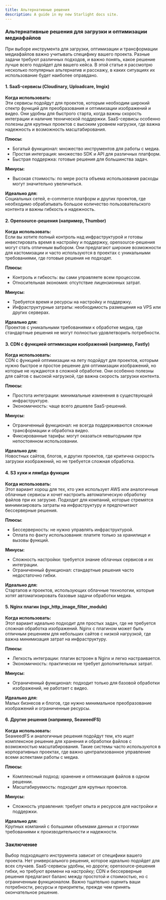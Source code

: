 ```yaml
---
title: Альтернативные решения
description: A guide in my new Starlight docs site.
---
```


### Альтернативные решения для загрузки и оптимизации медиафайлов

При выборе инструмента для загрузки, оптимизации и трансформации медиафайлов важно учитывать специфику вашего проекта. Разные задачи требуют различных подходов, и важно понять, какое решение лучше всего подойдет для вашего кейса. В этой статье я рассмотрю несколько популярных альтернатив и расскажу, в каких ситуациях их использование будет наиболее оправдано.

#### 1. **SaaS-сервисы (Cloudinary, Uploadcare, Imgix)**

**Когда использовать:**  
Эти сервисы подойдут для проектов, которым необходим широкий спектр функций для преобразования и оптимизации изображений и видео. Они удобны для быстрого старта, когда важны скорость интеграции и наличие технической поддержки. SaaS-сервисы особенно полезны для крупных проектов с высоким уровнем нагрузки, где важна надежность и возможность масштабирования.

**Плюсы:**
- Богатый функционал: множество инструментов для работы с медиа.
- Простая интеграция: множество SDK и API для различных платформ.
- Быстрая поддержка: готовые решения для большинства задач.

**Минусы:**
- Высокая стоимость: по мере роста объема использования расходы могут значительно увеличиться.

**Идеально для:**  
Социальных сетей, e-commerce платформ и других проектов, где необходимо обрабатывать большое количество пользовательского контента и важны гибкость и надежность.

#### 2. **Opensource-решения (например, Thumbor)**

**Когда использовать:**  
Если вы хотите полный контроль над инфраструктурой и готовы инвестировать время в настройку и поддержку, opensource-решения могут стать отличным выбором. Они предлагают широкие возможности для кастомизации и часто используются в проектах с уникальными требованиями, где готовые решения не подходят.

**Плюсы:**
- Контроль и гибкость: вы сами управляете всем процессом.
- Относительная экономия: отсутствие лицензионных затрат.

**Минусы:**
- Требуется время и ресурсы на настройку и поддержку.
- Инфраструктурные затраты: необходимость размещения на VPS или других серверах.

**Идеально для:**  
Проектов с уникальными требованиями к обработке медиа, где стандартные решения не могут полностью удовлетворить потребности.

#### 3. **CDN с функцией оптимизации изображений (например, Fastly)**

**Когда использовать:**  
CDN с функцией оптимизации на лету подойдут для проектов, которым нужно быстрое и простое решение для оптимизации изображений, но которые не нуждаются в сложной обработке. Они особенно полезны для сайтов с высокой нагрузкой, где важна скорость загрузки контента.

**Плюсы:**
- Простота интеграции: минимальные изменения в существующей инфраструктуре.
- Экономичность: чаще всего дешевле SaaS-решений.

**Минусы:**
- Ограниченный функционал: не всегда поддерживаются сложные трансформации и обработка видео.
- Фиксированные тарифы: могут оказаться невыгодными при непостоянном использовании.

**Идеально для:**  
Новостных сайтов, блогов, и других проектов, где критична скорость загрузки изображений, но не требуется сложная обработка.

#### 4. **S3 хуки и лямбда функции**

**Когда использовать:**  
Этот вариант хорош для тех, кто уже использует AWS или аналогичные облачные сервисы и хочет настроить автоматическую обработку файлов при их загрузке. Подходит для компаний, которые стремятся минимизировать затраты на инфраструктуру и предпочитают бессерверные решения.

**Плюсы:**
- Бессерверность: не нужно управлять инфраструктурой.
- Оплата по факту использования: платите только за хранилище и вызовы функций.

**Минусы:**
- Сложность настройки: требуется знание облачных сервисов и их интеграции.
- Ограниченный функционал: стандартные решения часто недостаточно гибки.

**Идеально для:**  
Стартапов и проектов, использующих облачные технологии, которые хотят автоматизировать базовые задачи обработки медиа.

#### 5. **Nginx плагин (ngx_http_image_filter_module)**

**Когда использовать:**  
Этот вариант идеально подходит для простых задач, где не требуется сложная обработка изображений. Nginx с плагином может быть отличным решением для небольших сайтов с низкой нагрузкой, где важна минимизация затрат на инфраструктуру.

**Плюсы:**
- Легкость интеграции: плагин встроен в Nginx и легко настраивается.
- Экономичность: практически не требует дополнительных затрат.

**Минусы:**
- Ограниченный функционал: подходит только для базовой обработки изображений, не работает с видео.

**Идеально для:**  
Малых бизнесов и блогов, где нужно минимальное преобразование изображений и ограниченные ресурсы.

#### 6. **Другие решения (например, SeaweedFS)**

**Когда использовать:**  
SeaweedFS и аналогичные решения подойдут тем, кто ищет комплексное решение для хранения и обработки файлов с возможностью масштабирования. Такие системы часто используются в корпоративных проектах, где важно централизованное управление всеми аспектами работы с медиа.

**Плюсы:**
- Комплексный подход: хранение и оптимизация файлов в одном решении.
- Масштабируемость: подходит для крупных проектов.

**Минусы:**
- Сложность управления: требует опыта и ресурсов для настройки и поддержки.

**Идеально для:**  
Крупных компаний с большими объемами данных и строгими требованиями к производительности и надежности.

### Заключение

Выбор подходящего инструмента зависит от специфики вашего проекта. Нет универсального решения, которое идеально подойдет для всех случаев. SaaS-сервисы удобны, но дороги; opensource-решения гибки, но требуют времени на настройку; CDN и бессерверные решения предлагают баланс между простотой и стоимостью, но с ограниченным функционалом. Важно тщательно оценить ваши потребности, ресурсы и приоритеты, прежде чем принять окончательное решение.

